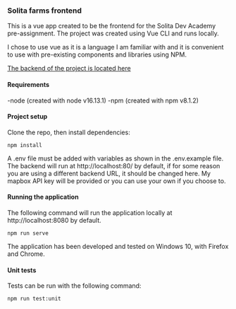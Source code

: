 ### Solita farms frontend
This is a vue app created to be the frontend for the Solita Dev Academy pre-assignment. The project was created using Vue CLI and runs locally.

I chose to use vue as it is a language I am familiar with and it is convenient to use with pre-existing components and libraries using NPM.

[The backend of the project is located here](https://github.com/jasonpa301/farms-backend)

#### Requirements
-node (created with node v16.13.1)
-npm  (created with npm v8.1.2)

#### Project setup

Clone the repo, then install dependencies:
```
npm install
```
A .env file must be added with variables as shown in the .env.example file. The backend will run at http://localhost:80/ by default, if for some reason you are using a different backend URL, it should be changed here. My mapbox API key will be provided or you can use your own if you choose to.

#### Running the application
The following command will run the application locally at http://localhost:8080 by default.
```
npm run serve
```
The application has been developed and tested on Windows 10, with Firefox and Chrome.

#### Unit tests

Tests can be run with the following command:
```
npm run test:unit
```